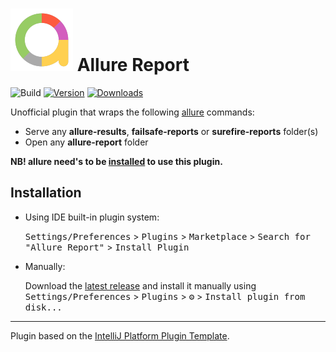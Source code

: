 # ![allure-report-plugin](./src/main/resources/META-INF/pluginIcon.svg) Allure Report

![Build](https://github.com/mohamead/allure-wrapper/workflows/Build/badge.svg)
[![Version](https://img.shields.io/jetbrains/plugin/v/PLUGIN_ID.svg)](https://plugins.jetbrains.com/plugin/PLUGIN_ID)
[![Downloads](https://img.shields.io/jetbrains/plugin/d/PLUGIN_ID.svg)](https://plugins.jetbrains.com/plugin/PLUGIN_ID)

<!-- Plugin description -->
Unofficial plugin that wraps the following [allure](https://allurereport.org/docs/gettingstarted-view-report/) commands:
- Serve any **allure-results**, **failsafe-reports** or **surefire-reports** folder(s)
- Open any **allure-report** folder

**NB! allure need's to be [installed](https://allurereport.org/docs/gettingstarted-installation/) to use this plugin.**
<!-- Plugin description end -->

## Installation

- Using IDE built-in plugin system:

  <kbd>Settings/Preferences</kbd> > <kbd>Plugins</kbd> > <kbd>Marketplace</kbd> > <kbd>Search for "Allure Report"</kbd> >
  <kbd>Install Plugin</kbd>

- Manually:

  Download the [latest release](https://github.com/mohamead/allure-wrapper/releases/latest) and install it manually using
  <kbd>Settings/Preferences</kbd> > <kbd>Plugins</kbd> > <kbd>⚙️</kbd> > <kbd>Install plugin from disk...</kbd>


---
Plugin based on the [IntelliJ Platform Plugin Template][template].

[template]: https://github.com/JetBrains/intellij-platform-plugin-template
